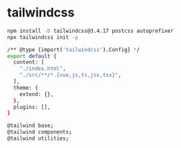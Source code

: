 # tailwindcss

```bash title="安装"
npm install -D tailwindcss@3.4.17 postcss autoprefixer
npx tailwindcss init -p


```


```bash title="tailwind.config.js"
/** @type {import('tailwindcss').Config} */
export default {
  content: [
    "./index.html",
    "./src/**/*.{vue,js,ts,jsx,tsx}",
  ],
  theme: {
    extend: {},
  },
  plugins: [],
}
```


```bash title="style.css"
@tailwind base;
@tailwind components;
@tailwind utilities;
```
